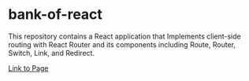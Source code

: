 # bank-of-react
This repository contains a React application that Implements client-side routing with React Router and its components including Route, Router, Switch, Link, and Redirect.

[Link to Page](https://aala76.github.io/)
